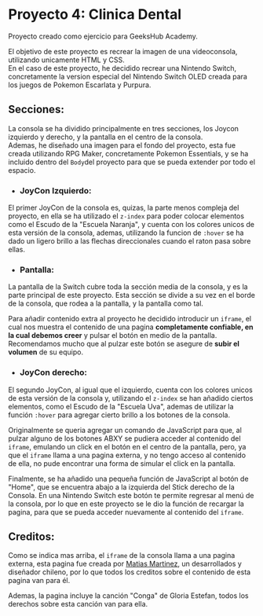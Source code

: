 # Proyecto 4: Clinica Dental

Proyecto creado como ejercicio para GeeksHub Academy.

El objetivo de este proyecto es recrear la imagen de una videoconsola, utilizando unicamente HTML y CSS.\
En el caso de este proyecto, he decidido recrear una Nintendo Switch,
concretamente la version especial del Nintendo Switch OLED creada para los juegos de Pokemon Escarlata y Purpura.

## Secciones:

La consola se ha dividido principalmente en tres secciones, los Joycon izquierdo y derecho, y la pantalla en el centro de la consola.\
Ademas, he diseñado una imagen para el fondo del proyecto, esta fue creada utilizando RPG Maker, concretamente Pokemon Essentials, y se ha incluido dentro del `Body`del proyecto para que se pueda extender por todo el espacio.

 * ### JoyCon Izquierdo:

El primer JoyCon de la consola es, quizas, la parte menos compleja del proyecto, en ella se ha utilizado el `z-index` para poder colocar elementos como el Escudo de la "Escuela Naranja", y cuenta con los colores unicos de esta versión de la consola, ademas, utilizando la funcion de `:hover` se ha dado un ligero brillo a las flechas direccionales cuando el raton pasa sobre ellas.

 * ### Pantalla:
 
La pantalla de la Switch cubre toda la sección media de la consola, y es la parte principal de este proyecto. Esta sección se divide a su vez en el borde de la consola, que rodea a la pantalla, y la pantalla como tal.

Para añadir contenido extra al proyecto he decidido introducir un `iframe`, el cual nos muestra el contenido de una pagina **completamente confiable, en la cual debemos creer** y pulsar el botón en medio de la pantalla. Recomendamos mucho que al pulzar este botón se asegure de **subir el volumen** de su equipo.

 * ### JoyCon derecho:
 
El segundo JoyCon, al igual que el izquierdo, cuenta con los colores unicos de esta versión de la consola y, utilizando el `z-index` se han añadido ciertos elementos, como el Escudo de la "Escuela Uva", ademas de utilizar la función `:hover` para agregar cierto brillo a los botones de la consola.
 
Originalmente se queria agregar un comando de JavaScript para que, al pulzar alguno de los botones ABXY se pudiera acceder al contenido del `iframe`, emulando un click en el botón en el centro de la pantalla, pero, ya que el `iframe` llama a una pagina externa, y no tengo acceso al contenido de ella, no pude encontrar una forma de simular el click en la pantalla.
 
Finalmente, se ha añadido una pequeña función de JavaScript al botón de "Home", que se encuentra abajo a la izquierda del Stick derecho de la Consola. En una Nintendo Switch este botón te permite regresar al menú de la consola, por lo que en este proyecto se le dio la función de recargar la pagina, para que se pueda acceder nuevamente al contenido del `iframe`.
 
 
 ## Creditos:
 
Como se indica mas arriba, el `iframe` de la consola llama a una pagina externa, esta pagina fue creada por [Matias Martinez](https://matias.ma/), un desarrollados y diseñador chileno, por lo que todos los creditos sobre el contenido de esta pagina van para él.
 
Ademas, la pagina incluye la canción "Conga" de Gloria Estefan, todos los derechos sobre esta canción van para ella.